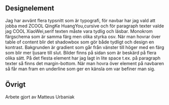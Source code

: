 Designelement
-----------------------
Jag har avvänt flera typsnitt som är typografi, för navbar har jag vald att jobba med ZCOOL QingKe HuangYou,cursive och för paragraph texter valde jag COOL XiaoWei,serif texten måste vara tydlig och läsbar.
Monokrom färgschema som är samma färg men olika styrka osv. När man hovrar över table of content blir det shadowbox som gör både tydligt och design en kontrast. Bakgrunden är gradient som går från vänster till höger med en färg som blir mer ljusare till slut. Bilder finns på sidan som är beskärd på flera olika sätt. På det flesta element har jag lagt in lite space t.ex. på paragraph texter så finns det margin-bottom. När man hovra över element på navbaren så får man fram en underline som ger en känsla om var befiner man sig. 

Övrigt
-----------------------

Arbete gjort av Matteus Urbaniak
